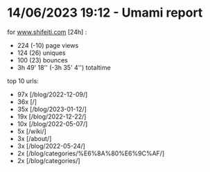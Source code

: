 # 14/06/2023 19:12 - Umami report
for www.shifeiti.com [24h] :

 - 224 (-10) page views
 - 124 (26) uniques
 - 100 (23) bounces
 - 3h 49' 18'' (-3h 35' 4'') totaltime


top 10 urls:
 - 97x [/blog/2022-12-09/]
 - 36x [/]
 - 35x [/blog/2023-01-12/]
 - 19x [/blog/2022-12-22/]
 - 10x [/blog/2022-05-07/]
 - 5x [/wiki/]
 - 3x [/about/]
 - 3x [/blog/2022-05-24/]
 - 2x [/blog/categories/%E6%8A%80%E6%9C%AF/]
 - 2x [/blog/categories/]


